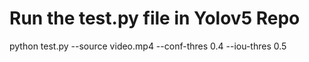 # Run the test.py file in Yolov5 Repo

python test.py --source video.mp4 --conf-thres 0.4 --iou-thres 0.5
